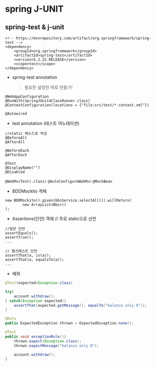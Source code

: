 # spring J-UNIT

## spring-test & j-unit

```
<!-- https://mvnrepository.com/artifact/org.springframework/spring-test -->
<dependency>
    <groupId>org.springframework</groupId>
    <artifactId>spring-test</artifactId>
    <version>5.2.22.RELEASE</version>
    <scope>test</scope>
</dependency>

```

- spring-test annotation
  > 필요한 설정만 따로 만들기!

```
@WebAppConfiguration
@RunWith(SpringJUnit4ClassRunner.class)
@ContextConfiguration(locations = {"file:src/test/*-context.xml"})

@Autowired

```

- test annotation (테스트 어노테이션)

```
//static 메소드로 작성
@BeforeAll
@AfterAll
```

```
@BeforeEach
@AfterEach

@Test
@DisplayName("")
@Disabled
```

`@WebMvcTest(.class)`
`@AutoConfigureWebMvc`
`@MockBean`

- BDDMockito 객체

```
new BDDMockito().given(bbsService.selectAll()).willReturn(
        new ArrayList<Bbs>()
);
```

- Assertions(단언) 객체 // 주로 static으로 선언

```
//일반 단언
assertEquals();
assertTrue();
...

// 햄크레스트 단언
assertThat(a, is(a));
assertThat(a, equalsTo(a));
...
```

- 예외

```java
@Test(expected=Exception.class)

try{
    account.withdraw();
} catch(Exception expected){
    assertThat(expected.getMessage(), equalTo("balance only 0"));
}

@Rule
public ExpectedException thrown = ExpectedException.none();

@Test
public void exceptionRule(){
    thrown.expect(Exception.class);
    thrown.expectMessage("balance only 0");

    account.withdraw();
}
```
